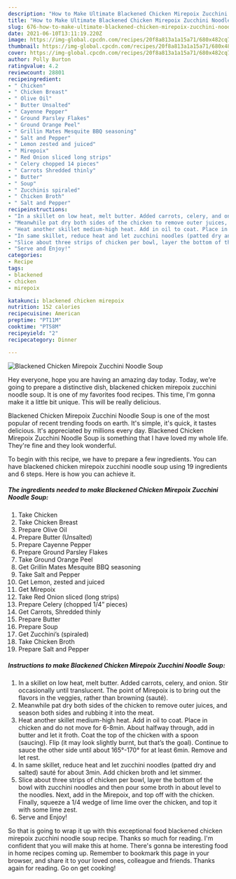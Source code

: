 ```yaml
---
description: "How to Make Ultimate Blackened Chicken Mirepoix Zucchini Noodle Soup"
title: "How to Make Ultimate Blackened Chicken Mirepoix Zucchini Noodle Soup"
slug: 676-how-to-make-ultimate-blackened-chicken-mirepoix-zucchini-noodle-soup
date: 2021-06-10T13:11:19.220Z
image: https://img-global.cpcdn.com/recipes/20f8a813a1a15a71/680x482cq70/blackened-chicken-mirepoix-zucchini-noodle-soup-recipe-main-photo.jpg
thumbnail: https://img-global.cpcdn.com/recipes/20f8a813a1a15a71/680x482cq70/blackened-chicken-mirepoix-zucchini-noodle-soup-recipe-main-photo.jpg
cover: https://img-global.cpcdn.com/recipes/20f8a813a1a15a71/680x482cq70/blackened-chicken-mirepoix-zucchini-noodle-soup-recipe-main-photo.jpg
author: Polly Burton
ratingvalue: 4.2
reviewcount: 28801
recipeingredient:
- " Chicken"
- " Chicken Breast"
- " Olive Oil"
- " Butter Unsalted"
- " Cayenne Pepper"
- " Ground Parsley Flakes"
- " Ground Orange Peel"
- " Grillin Mates Mesquite BBQ seasoning"
- " Salt and Pepper"
- " Lemon zested and juiced"
- " Mirepoix"
- " Red Onion sliced long strips"
- " Celery chopped 14 pieces"
- " Carrots Shredded thinly"
- " Butter"
- " Soup"
- " Zucchinis spiraled"
- " Chicken Broth"
- " Salt and Pepper"
recipeinstructions:
- "In a skillet on low heat, melt butter. Added carrots, celery, and onion. Stir occasionally until translucent. The point of Mirepoix is to bring out the flavors in the veggies, rather than browning (sauté)."
- "Meanwhile pat dry both sides of the chicken to remove outer juices, and season both sides and rubbing it into the meat."
- "Heat another skillet medium-high heat. Add in oil to coat. Place in chicken and do not move for 6-8min. About halfway through, add in butter and let it froth. Coat the top of the chicken with a spoon (saucing). Flip (it may look slightly burnt, but that’s the goal). Continue to sauce the other side until about 165°-170° for at least 6min. Remove and let rest."
- "In same skillet, reduce heat and let zucchini noodles (patted dry and salted) sauté for about 3min. Add chicken broth and let simmer."
- "Slice about three strips of chicken per bowl, layer the bottom of the bowl with zucchini noodles and then pour some broth in about level to the noodles. Next, add in the Mirepoix, and top off with the chicken. Finally, squeeze a 1/4 wedge of lime lime over the chicken, and top it with some lime zest."
- "Serve and Enjoy!"
categories:
- Recipe
tags:
- blackened
- chicken
- mirepoix

katakunci: blackened chicken mirepoix 
nutrition: 152 calories
recipecuisine: American
preptime: "PT11M"
cooktime: "PT58M"
recipeyield: "2"
recipecategory: Dinner

---
```



![Blackened Chicken Mirepoix Zucchini Noodle Soup](https://img-global.cpcdn.com/recipes/20f8a813a1a15a71/680x482cq70/blackened-chicken-mirepoix-zucchini-noodle-soup-recipe-main-photo.jpg)

Hey everyone, hope you are having an amazing day today. Today, we're going to prepare a distinctive dish, blackened chicken mirepoix zucchini noodle soup. It is one of my favorites food recipes. This time, I'm gonna make it a little bit unique. This will be really delicious.

Blackened Chicken Mirepoix Zucchini Noodle Soup is one of the most popular of recent trending foods on earth. It's simple, it's quick, it tastes delicious. It's appreciated by millions every day. Blackened Chicken Mirepoix Zucchini Noodle Soup is something that I have loved my whole life. They're fine and they look wonderful.




To begin with this recipe, we have to prepare a few ingredients. You can have blackened chicken mirepoix zucchini noodle soup using 19 ingredients and 6 steps. Here is how you can achieve it.

<!--inarticleads1-->

##### The ingredients needed to make Blackened Chicken Mirepoix Zucchini Noodle Soup:

1. Take  Chicken
1. Take  Chicken Breast
1. Prepare  Olive Oil
1. Prepare  Butter (Unsalted)
1. Prepare  Cayenne Pepper
1. Prepare  Ground Parsley Flakes
1. Take  Ground Orange Peel
1. Get  Grillin Mates Mesquite BBQ seasoning
1. Take  Salt and Pepper
1. Get  Lemon, zested and juiced
1. Get  Mirepoix
1. Take  Red Onion sliced (long strips)
1. Prepare  Celery (chopped 1/4” pieces)
1. Get  Carrots, Shredded thinly
1. Prepare  Butter
1. Prepare  Soup
1. Get  Zucchini’s (spiraled)
1. Take  Chicken Broth
1. Prepare  Salt and Pepper




<!--inarticleads2-->

##### Instructions to make Blackened Chicken Mirepoix Zucchini Noodle Soup:

1. In a skillet on low heat, melt butter. Added carrots, celery, and onion. Stir occasionally until translucent. The point of Mirepoix is to bring out the flavors in the veggies, rather than browning (sauté).
1. Meanwhile pat dry both sides of the chicken to remove outer juices, and season both sides and rubbing it into the meat.
1. Heat another skillet medium-high heat. Add in oil to coat. Place in chicken and do not move for 6-8min. About halfway through, add in butter and let it froth. Coat the top of the chicken with a spoon (saucing). Flip (it may look slightly burnt, but that’s the goal). Continue to sauce the other side until about 165°-170° for at least 6min. Remove and let rest.
1. In same skillet, reduce heat and let zucchini noodles (patted dry and salted) sauté for about 3min. Add chicken broth and let simmer.
1. Slice about three strips of chicken per bowl, layer the bottom of the bowl with zucchini noodles and then pour some broth in about level to the noodles. Next, add in the Mirepoix, and top off with the chicken. Finally, squeeze a 1/4 wedge of lime lime over the chicken, and top it with some lime zest.
1. Serve and Enjoy!




So that is going to wrap it up with this exceptional food blackened chicken mirepoix zucchini noodle soup recipe. Thanks so much for reading. I'm confident that you will make this at home. There's gonna be interesting food in home recipes coming up. Remember to bookmark this page in your browser, and share it to your loved ones, colleague and friends. Thanks again for reading. Go on get cooking!
